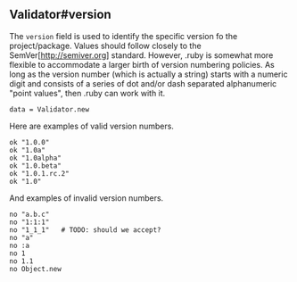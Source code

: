 ## Validator#version

The `version` field is used to identify the specific version fo the project/package.
Values should follow closely to the SemVer[http://semiver.org] standard.
However, .ruby is somewhat more flexible to accommodate a larger birth of version
numbering policies. As long as the version number (which is actually a string)
starts with a numeric digit and consists of a series of dot and/or dash separated
alphanumeric "point values", then .ruby can work with it.

    data = Validator.new

Here are examples of valid version numbers.

    ok "1.0.0"
    ok "1.0a"
    ok "1.0alpha"
    ok "1.0.beta"
    ok "1.0.1.rc.2"
    ok "1.0"

And examples of invalid version numbers.

    no "a.b.c"
    no "1:1:1"
    no "1_1_1"   # TODO: should we accept?
    no "a"
    no :a
    no 1
    no 1.1
    no Object.new

